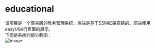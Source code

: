 # educational
该项目是一个简易版的教务管理系统，后端是基于SSM框架搭建的，前端使用easyUI进行页面的展示。<br/>
下面是系统的部分截图：<br/>
![image](https://github.com/Abysm-ye/educational/images/20200427192944.png)


